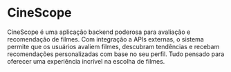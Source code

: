 # CineScope
CineScope é uma aplicação backend poderosa para avaliação e recomendação de filmes. Com integração a APIs externas, o sistema permite que os usuários avaliem filmes, descubram tendências e recebam recomendações personalizadas com base no seu perfil. Tudo pensado para oferecer uma experiência incrível na escolha de filmes.
